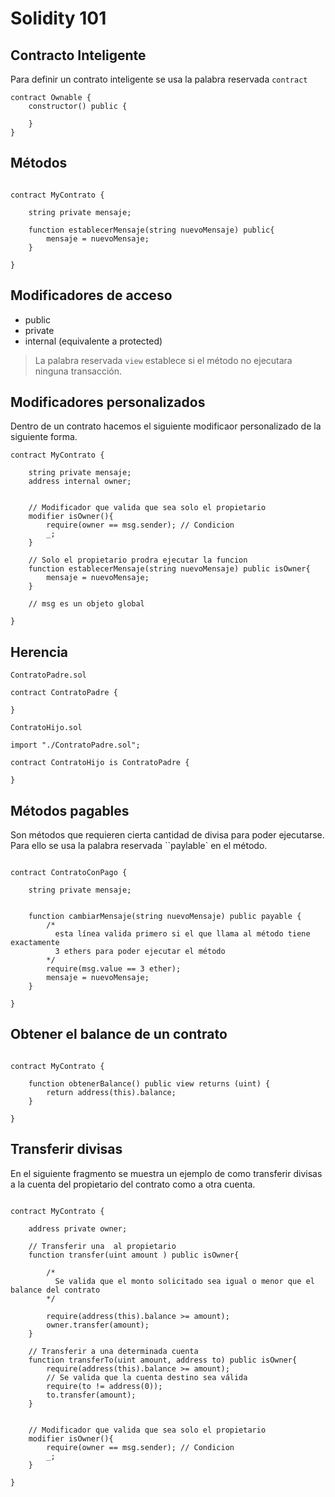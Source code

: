 # Solidity 101


## Contracto Inteligente

Para definir un contrato inteligente se usa la palabra reservada `contract`

```solidity
contract Ownable {
    constructor() public {

    }
}
```

## Métodos 

````solidity

contract MyContrato {

    string private mensaje;

    function establecerMensaje(string nuevoMensaje) public{
        mensaje = nuevoMensaje;
    }

}
````


## Modificadores de acceso

* public 
* private 
* internal (equivalente a protected)


> La palabra reservada `view` establece si el método no ejecutara ninguna transacción. 


## Modificadores personalizados

Dentro de un contrato hacemos el siguiente modificaor personalizado de la siguiente forma.


```solidity
contract MyContrato {

    string private mensaje;
    address internal owner;


    // Modificador que valida que sea solo el propietario
    modifier isOwner(){
        require(owner == msg.sender); // Condicion
        _;
    }

    // Solo el propietario prodra ejecutar la funcion
    function establecerMensaje(string nuevoMensaje) public isOwner{
        mensaje = nuevoMensaje;
    }

    // msg es un objeto global

}

```

## Herencia

`ContratoPadre.sol`

````solidity
contract ContratoPadre {

}
````

`ContratoHijo.sol`

````solidity
import "./ContratoPadre.sol";

contract ContratoHijo is ContratoPadre {

}
````


## Métodos pagables
Son métodos que requieren cierta cantidad de divisa para poder ejecutarse. Para ello se usa la palabra reservada ``paylable` en el método.



````solidity

contract ContratoConPago {

    string private mensaje;


    function cambiarMensaje(string nuevoMensaje) public payable {
        /* 
          esta línea valida primero si el que llama al método tiene exactamente 
          3 ethers para poder ejecutar el método
        */  
        require(msg.value == 3 ether);
        mensaje = nuevoMensaje;
    }

}
````


## Obtener el balance de un contrato



````solidity

contract MyContrato {

    function obtenerBalance() public view returns (uint) {
        return address(this).balance;
    }

}
````


## Transferir divisas

En el siguiente fragmento se muestra un ejemplo de como transferir
divisas a la cuenta del propietario del contrato como a otra cuenta.

````solidity

contract MyContrato {

    address private owner;

    // Transferir una  al propietario
    function transfer(uint amount ) public isOwner{
         
        /*
          Se valida que el monto solicitado sea igual o menor que el balance del contrato
        */

        require(address(this).balance >= amount);
        owner.transfer(amount);
    }
    
    // Transferir a una determinada cuenta
    function transferTo(uint amount, address to) public isOwner{
        require(address(this).balance >= amount);
        // Se valida que la cuenta destino sea válida
        require(to != address(0));
        to.transfer(amount);
    }


    // Modificador que valida que sea solo el propietario
    modifier isOwner(){
        require(owner == msg.sender); // Condicion
        _;
    }

}
````
